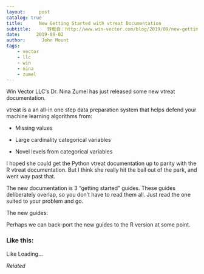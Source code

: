 ```yaml
---
layout:     post
catalog: true
title:      New Getting Started with vtreat Documentation
subtitle:      转载自：http://www.win-vector.com/blog/2019/09/new-getting-started-with-vtreat-documentation/
date:      2019-09-02
author:      John Mount
tags:
    - vector
    - llc
    - win
    - nina
    - zumel
---
```


Win Vector LLC‘s Dr. Nina Zumel has just released some new vtreat documentation.

vtreat is a an all-in one step data preparation system that helps defend your machine learning algorithms from:

- Missing values

- Large cardinality categorical variables

- Novel levels from categorical variables


I hoped she could get the Python vtreat documentation up to parity with the R vtreat documentation. But I think she really hit the ball out of the park, and went way past that.

The new documentation is 3 “getting started” guides. These guides deliberately overlap, so you don’t have to read them all. Just read the one suited to your problem and go.

The new guides:

Perhaps we can back-port the new guides to the R version at some point.

### Like this:

Like Loading...


*Related*

